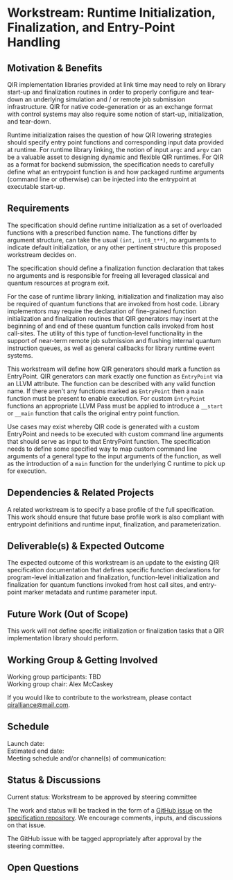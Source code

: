 # Workstream: Runtime Initialization, Finalization, and Entry-Point Handling

## Motivation & Benefits

QIR implementation libraries provided at link time may need to rely on library
start-up and finalization routines in order to properly configure and tear-down
an underlying simulation and / or remote job submission infrastructure. QIR for
native code-generation or as an exchange format with control systems may also
require some notion of start-up, initialization, and tear-down.

Runtime initialization raises the question of how QIR lowering strategies
should specify entry point functions and corresponding input data provided
at runtime. For runtime library linking, the notion of input `argc` and
`argv` can be a valuable asset to designing dynamic and flexible QIR
runtimes. For QIR as a format for backend submission, the specification
needs to carefully define what an entrypoint function is and how packaged
runtime arguments (command line or otherwise) can be injected into the
entrypoint at executable start-up.

## Requirements

The specification should define runtime initialization as a set of overloaded
functions with a prescribed function name. The functions differ by argument
structure, can take the usual `(int, int8_t**)`, no arguments to indicate
default initialization, or any other pertinent structure this proposed
workstream decides on.

The specification should define a finalization function declaration that
takes no arguments and is responsible for freeing all leveraged classical
and quantum resources at program exit.

For the case of runtime library linking, initialization and finalization may
also be required of quantum functions that are invoked from host code. Library
implementors may require the declaration of fine-grained function
initialization and finalization routines that QIR generators may insert at
the beginning of and end of these quantum function calls invoked from host
call-sites. The utility of this type of function-level functionality in the
support of near-term remote job submission and flushing internal quantum
instruction queues, as well as general callbacks for library runtime 
event systems.

This workstream will define how QIR generators should mark a function as
EntryPoint. QIR generators can mark exactly one function as `EntryPoint`
via an LLVM attribute. The function can be described with any valid function
name. If there aren't any functions marked as `EntryPoint` then a `main`
function must be present to enable execution. For custom `EntryPoint`
functions an appropriate LLVM Pass must be applied to introduce a `__start`
or `__main` function that calls the original entry point function.

Use cases may exist whereby QIR code is generated with a custom EntryPoint and
needs to be executed with custom command line arguments that should serve as
input to that EntryPoint function. The specification needs to define some
specified way to map custom command line arguments of a general type to the
input arguments of the function, as well as the introduction of a `main`
function for the underlying C runtime to pick up for execution. 

## Dependencies & Related Projects

A related workstream is to specify a base profile of the full specification.
This work should ensure that future base profile work is also compliant with
entrypoint definitions and runtime input, finalization, and parameterization.

## Deliverable(s) & Expected Outcome

The expected outcome of this workstream is an update to the existing QIR
specification documentation that defines specific function declarations
for program-level initialization and finalization, function-level
initialization and finalization for quantum functions invoked from host
call sites, and entry-point marker metadata and runtime parameter input.

## Future Work (Out of Scope)

This work will not define specific initialization or finalization tasks
that a QIR implementation library should perform.

## Working Group & Getting Involved

Working group participants: TBD <br/>
Working group chair: Alex McCaskey

If you would like to contribute to the workstream, please contact
[qiralliance@mail.com](mailto:qiralliance@mail.com).

## Schedule

Launch date: <br/>
Estimated end date: <br/>
Meeting schedule and/or channel(s) of communication:

## Status & Discussions

Current status: Workstream to be approved by steering committee

The work and status will be tracked in the form of a [GitHub
issue](https://github.com/qir-alliance/qir-spec/issues) on the [specification
repository](https://github.com/qir-alliance/qir-spec). We encourage comments,
inputs, and discussions on that issue.

The GitHub issue with be tagged appropriately after approval by the steering
committee.

## Open Questions

